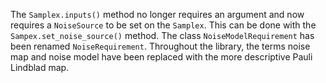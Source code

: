 The `Samplex.inputs()` method no longer requires an argument and now requires a `NoiseSource` to be set on the `Samplex`.
This can be done with the `Sampex.set_noise_source()` method.
The class `NoiseModelRequirement` has been renamed `NoiseRequirement`.
Throughout the library, the terms noise map and noise model have been replaced with the more descriptive Pauli Lindblad map.
